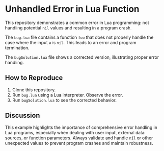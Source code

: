 # Unhandled Error in Lua Function

This repository demonstrates a common error in Lua programming: not handling potential `nil` values and resulting in a program crash.

The `bug.lua` file contains a function `foo` that does not properly handle the case where the input `a` is `nil`. This leads to an error and program termination.

The `bugSolution.lua` file shows a corrected version, illustrating proper error handling.

## How to Reproduce

1.  Clone this repository.
2.  Run `bug.lua` using a Lua interpreter. Observe the error.
3.  Run `bugSolution.lua` to see the corrected behavior.

## Discussion

This example highlights the importance of comprehensive error handling in Lua programs, especially when dealing with user input, external data sources, or function parameters.  Always validate and handle `nil` or other unexpected values to prevent program crashes and maintain robustness.